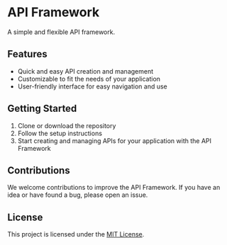 # API Framework
A simple and flexible API framework.

## Features
- Quick and easy API creation and management
- Customizable to fit the needs of your application
- User-friendly interface for easy navigation and use

## Getting Started
1. Clone or download the repository
2. Follow the setup instructions
3. Start creating and managing APIs for your application with the API Framework

## Contributions
We welcome contributions to improve the API Framework. If you have an idea or have found a bug, please open an issue.

## License
This project is licensed under the [MIT License](LICENSE).
